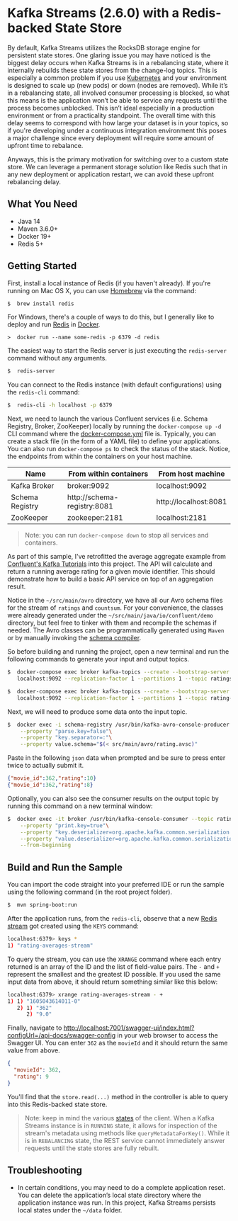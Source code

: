 # Kafka Streams (2.6.0) with a Redis-backed State Store
By default, Kafka Streams utilizes the RocksDB storage engine for persistent state stores. One glaring issue you may have noticed is the biggest delay occurs when Kafka Streams is in a rebalancing state, where it internally rebuilds these state stores from the change-log topics. This is especially a common problem if you use [Kubernetes](https://kubernetes.io) and your environment is designed to scale up (new pods) or down (nodes are removed). While it’s in a rebalancing state, all involved consumer processing is blocked, so what this means is the application won’t be able to service any requests until the process becomes unblocked. This isn’t ideal especially in a production environment or from a practicality standpoint. The overall time with this delay seems to correspond with how large your dataset is in your topics, so if you're developing under a continuous integration environment this poses a major challenge since every deployment will require some amount of upfront time to rebalance.

Anyways, this is the primary motivation for switching over to a custom state store. We can leverage a permanent storage solution like Redis such that in any new deployment or application restart, we can avoid these upfront rebalancing delay.

## What You Need

* Java 14
* Maven 3.6.0+
* Docker 19+
* Redis 5+

## Getting Started
First, install a local instance of Redis (if you haven't already). If you're running on Mac OS X, you can use [Homebrew](https://brew.sh) via the command:

```zsh
$  brew install redis
```

For Windows, there's a couple of ways to do this, but I generally like to deploy and run [Redis](https://hub.docker.com/_/redis) in [Docker](https://docs.docker.com/docker-for-windows/install).

```pwsh
>  docker run --name some-redis -p 6379 -d redis
```

The easiest way to start the Redis server is just executing the `redis-server` command without any arguments.

```zsh
$  redis-server
```

You can connect to the Redis instance (with default configurations) using the `redis-cli` command:

```zsh
$  redis-cli -h localhost -p 6379
```

Next, we need to launch the various Confluent services (i.e. Schema Registry, Broker, ZooKeeper) locally by running the `docker-compose up -d` CLI command where the [docker-compose.yml](https://github.com/bchen04/kafka-streams-redis-statestore/blob/master/docker-compose.yml) file is. Typically, you can create a stack file (in the form of a YAML file) to define your applications. You can also run `docker-compose ps` to check the status of the stack. Notice, the endpoints from within the containers on your host machine.

| Name | From within containers | From host machine |
| ------------- | ------------- | ------------- |
| Kafka Broker | broker:9092 | localhost:9092 |
| Schema Registry  | http://schema-registry:8081 | http://localhost:8081 |
| ZooKeeper | zookeeper:2181 | localhost:2181 |

> Note: you can run `docker-compose down` to stop all services and containers.

As part of this sample, I've retrofitted the average aggregate example from [Confluent's Kafka Tutorials](https://kafka-tutorials.confluent.io/aggregating-average/kstreams.html) into this project. The API will calculate and return a running average rating for a given movie identifier. This should demonstrate how to build a basic API service on top of an aggregation result.

Notice in the `~/src/main/avro` directory, we have all our Avro schema files for the stream of `ratings` and `countsum`. For your convenience, the classes were already generated under the `~/src/main/java/io/confluent/demo` directory, but feel free to tinker with them and recompile the schemas if needed. The Avro classes can be programmatically generated using `Maven` or by manually invoking the [schema compiler](https://avro.apache.org/docs/1.10.0/gettingstartedjava.html#Compiling+the+schema). 

So before building and running the project, open a new terminal and run the following commands to generate your input and output topics.

```zsh
$  docker-compose exec broker kafka-topics --create --bootstrap-server \
   localhost:9092 --replication-factor 1 --partitions 1 --topic ratings

$  docker-compose exec broker kafka-topics --create --bootstrap-server \
   localhost:9092 --replication-factor 1 --partitions 1 --topic rating-averages
```

Next, we will need to produce some data onto the input topic.

```zsh
$  docker exec -i schema-registry /usr/bin/kafka-avro-console-producer --topic ratings --broker-list broker:9092\
    --property "parse.key=false"\
    --property "key.separator=:"\
    --property value.schema="$(< src/main/avro/rating.avsc)"
 ```
 
Paste in the following `json` data when prompted and be sure to press enter twice to actually submit it.

```json
{"movie_id":362,"rating":10}
{"movie_id":362,"rating":8}
 ```

Optionally, you can also see the consumer results on the output topic by running this command on a new terminal window:

```zsh
$  docker exec -it broker /usr/bin/kafka-console-consumer --topic rating-averages --bootstrap-server broker:9092 \
    --property "print.key=true"\
    --property "key.deserializer=org.apache.kafka.common.serialization.LongDeserializer" \
    --property "value.deserializer=org.apache.kafka.common.serialization.DoubleDeserializer" \
    --from-beginning
```

## Build and Run the Sample

You can import the code straight into your preferred IDE or run the sample using the following command (in the root project folder).

```zsh
$  mvn spring-boot:run
```

After the application runs, from the `redis-cli`, observe that a new [Redis stream](https://redis.io/topics/streams-intro) got created using the `KEYS` command:

```zsh
localhost:6379> keys *
1) "rating-averages-stream"
```

To query the stream, you can use the `XRANGE` command where each entry returned is an array of the ID and the list of field-value pairs. The `-` and `+` represent the smallest and the greatest ID possible. If you used the same input data from above, it should return something similar like this below:

```zsh
localhost:6379> xrange rating-averages-stream - +
1) 1) "1605043614011-0"
   2) 1) "362"
      2) "9.0"
```

Finally, navigate to [http://localhost:7001/swagger-ui/index.html?configUrl=/api-docs/swagger-config](http://localhost:7001/swagger-ui/index.html?configUrl=/api-docs/swagger-config) in your web browser to access the Swagger UI. You can enter `362` as the `movieId` and it should return the same value from above.

```json
{
  "movieId": 362,
  "rating": 9
}
```

You'll find that the `store.read(...)` method in the controller is able to query into this Redis-backed state store.

> Note: keep in mind the various [states](https://kafka.apache.org/26/javadoc/org/apache/kafka/streams/KafkaStreams.State.html) of the client. When a Kafka Streams instance is in `RUNNING` state, it allows for inspection of the stream's metadata using methods like `queryMetadataForKey()`. While it is in `REBALANCING` state, the REST service cannot immediately answer requests until the state stores are fully rebuilt.

## Troubleshooting

* In certain conditions, you may need to do a complete application reset. You can delete the application’s local state directory where the application instance was run. In this project, Kafka Streams persists local states under the `~/data` folder.
